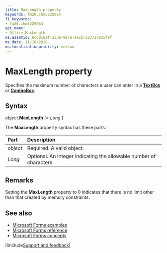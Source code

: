 ```yaml
---
title: MaxLength property
keywords: fm20.chm5225064
f1_keywords:
- fm20.chm5225064
api_name:
- Office.MaxLength
ms.assetid: 6cc016ef-333a-9e7a-aacb-323717915f9f
ms.date: 11/16/2018
ms.localizationpriority: medium
---
```



# MaxLength property

Specifies the maximum number of characters a user can enter in a **[TextBox](textbox-control.md)** or **[ComboBox](combobox-control.md)**.

## Syntax

_object_.**MaxLength** [= _Long_ ]

The **MaxLength** property syntax has these parts:

|Part|Description|
|:-----|:-----|
| _object_|Required. A valid object.|
| _Long_|Optional. An integer indicating the allowable number of characters.|

## Remarks

Setting the **MaxLength** property to 0 indicates that there is no limit other than that created by memory constraints.

## See also

- [Microsoft Forms examples](examples-microsoft-forms.md)
- [Microsoft Forms reference](reference-microsoft-forms.md)
- [Microsoft Forms concepts](concepts-microsoft-forms.md)

[!include[Support and feedback](~/includes/feedback-boilerplate.md)]